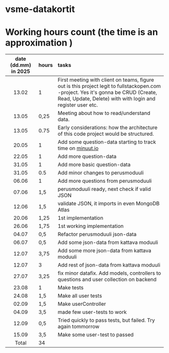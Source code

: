# vsme-datakortit

# Working hours count (the time is an approximation )

| date (dd.mm) in 2025 | hours  | tasks                                                                                    |
| :-----: | :----- | :--------------------------------------------------------------------------------------- |
|  13.02  |  1     | First meeting with client on teams, figure out is this project legit to fullstackopen.com -project. Yes it's gonna be CRUD (Create, Read, Update, Delete) with with login and register user etc.                                                        |
| 13.05   | 0,25   | Meeting about how to read/understand data.                                               |
| 13.05   | 0.75 | Early considerations: how the architecture of this code project would be structured. |
| 20.05   | 1   | Add some question-data starting to track time on [minuut.io](https://minuut.io/cb4eb70b-3bff-4fb6-864c-9df5fcccc376)|
| 22.05   | 1   | Add more question-data |
| 31.05   | 1   | Add more basic question-data |
| 31.05   | 0.5 | Add minor changes to perusmoduuli |
| 06.06   | 1 | Add more questions from perusmoduuli |
| 07.06   | 1,5 | perusmoduuli ready, next check if valid JSON |
| 12.06   | 1,5 | validate JSON, it imports in even MongoDB Atlas |
| 20.06   | 1,25 | 1st implementation |
| 26.06   | 1,75 | 1st working implementation |
| 04.07   | 0,5  | Refactor perusmoduuli json-data |
| 06.07   | 0,5  | Add some json-data from kattava moduuli |
| 12.07   | 3,75 | Add some more json-data from kattava moduuli |
| 12.07   | 3    | Add rest of json-data from kattava moduuli |
| 27.07   | 3,25 | fix minor datafix. Add models, controllers to questions and user collection on backend |
| 23.08   | 1    | Make tests |
| 24.08   | 1,5  | Make all user tests |
| 02.09   | 1,5  | Make userController |
| 04.09   | 3,5  | made few user-tests to work |
| 12.09   | 0,5  | Tried quickly to pass tests, but failed. Try again tommorrow |
| 15.09   | 3,5  | Make some user-test to passed |
| Total   | 34   |                                                                                          |

